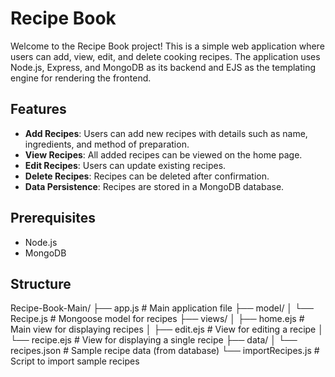 # Recipe Book

Welcome to the Recipe Book project! This is a simple web application where users can add, view, edit, and delete cooking recipes. The application uses Node.js, Express, and MongoDB as its backend and EJS as the templating engine for rendering the frontend.

## Features

- **Add Recipes**: Users can add new recipes with details such as name, ingredients, and method of preparation.
- **View Recipes**: All added recipes can be viewed on the home page.
- **Edit Recipes**: Users can update existing recipes.
- **Delete Recipes**: Recipes can be deleted after confirmation.
- **Data Persistence**: Recipes are stored in a MongoDB database.

## Prerequisites

- Node.js
- MongoDB

## Structure 

Recipe-Book-Main/
├── app.js             # Main application file
├── model/
│   └── Recipe.js      # Mongoose model for recipes
├── views/
│   ├── home.ejs       # Main view for displaying recipes
│   ├── edit.ejs       # View for editing a recipe
│   └── recipe.ejs     # View for displaying a single recipe
├── data/
│   └── recipes.json    # Sample recipe data (from database)
└── importRecipes.js    # Script to import sample recipes


